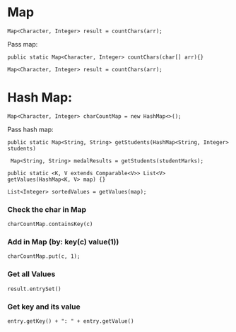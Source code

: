 # Map
```
Map<Character, Integer> result = countChars(arr);
```
Pass map:
```
public static Map<Character, Integer> countChars(char[] arr){}

Map<Character, Integer> result = countChars(arr);
```
# Hash Map:

```
Map<Character, Integer> charCountMap = new HashMap<>();
```
Pass hash map:
```
public static Map<String, String> getStudents(HashMap<String, Integer> students)

 Map<String, String> medalResults = getStudents(studentMarks);
 ```
 ```
public static <K, V extends Comparable<V>> List<V> getValues(HashMap<K, V> map) {}

List<Integer> sortedValues = getValues(map);
```
### Check the char in Map
```
charCountMap.containsKey(c)
```
### Add in Map (by: key(c) value(1))
```
charCountMap.put(c, 1);
```
### Get all Values
```
result.entrySet()
```
### Get key and its value
```
entry.getKey() + ": " + entry.getValue()
```
